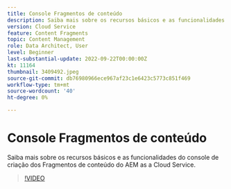 ```yaml
---
title: Console Fragmentos de conteúdo
description: Saiba mais sobre os recursos básicos e as funcionalidades do console de criação dos Fragmentos de conteúdo do AEM as a Cloud Service.
version: Cloud Service
feature: Content Fragments
topic: Content Management
role: Data Architect, User
level: Beginner
last-substantial-update: 2022-09-22T00:00:00Z
kt: 11164
thumbnail: 3409492.jpeg
source-git-commit: db76980966ece967af23c1e6423c5773c851f469
workflow-type: tm+mt
source-wordcount: '40'
ht-degree: 0%

---
```



# Console Fragmentos de conteúdo

Saiba mais sobre os recursos básicos e as funcionalidades do console de criação dos Fragmentos de conteúdo do AEM as a Cloud Service.

>[!VIDEO](https://video.tv.adobe.com/v/3409492/?quality=12&learn=on)
